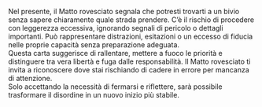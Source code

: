 Nel presente, il Matto rovesciato segnala che potresti trovarti a un bivio senza sapere chiaramente quale strada prendere. C’è il rischio di procedere con leggerezza eccessiva, ignorando segnali di pericolo o dettagli importanti. Può rappresentare distrazioni, esitazioni o un eccesso di fiducia nelle proprie capacità senza preparazione adeguata.  
Questa carta suggerisce di rallentare, mettere a fuoco le priorità e distinguere tra vera libertà e fuga dalle responsabilità. Il Matto rovesciato ti invita a riconoscere dove stai rischiando di cadere in errore per mancanza di attenzione.  
Solo accettando la necessità di fermarsi e riflettere, sarà possibile trasformare il disordine in un nuovo inizio più stabile.
